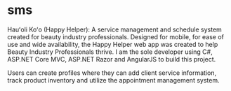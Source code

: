 # sms
Hauʻoli Koʻo (Happy Helper): A service management and schedule system created for beauty industry professionals.
Designed for mobile, for ease of use and wide availability, the Happy Helper web app was created to help Beauty Industry Professionals thrive. I am the sole developer using C#, ASP.NET Core MVC, ASP.NET Razor and AngularJS to build this project.

Users can create profiles where they can add client service information, track product inventory and utilize the appointment management system.


